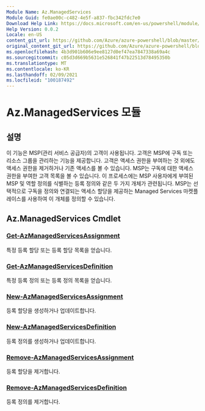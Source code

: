 ```yaml
---
Module Name: Az.ManagedServices
Module Guid: fe0ae00c-c482-4e5f-a837-fbc342fdc7e0
Download Help Link: https://docs.microsoft.com/en-us/powershell/module/az.managedservices
Help Version: 0.0.2
Locale: en-US
content_git_url: https://github.com/Azure/azure-powershell/blob/master/src/ManagedServices/ManagedServices/help/Az.ManagedServices.md
original_content_git_url: https://github.com/Azure/azure-powershell/blob/master/src/ManagedServices/ManagedServices/help/Az.ManagedServices.md
ms.openlocfilehash: 4b3d901b606e9ee8127d0ef47ea7847338a69a4c
ms.sourcegitcommit: c05d3d669b5631e526841f47b22513d78495350b
ms.translationtype: MT
ms.contentlocale: ko-KR
ms.lasthandoff: 02/09/2021
ms.locfileid: "100187492"
---
```

# Az.ManagedServices 모듈
## 설명
이 기능은 MSP(관리 서비스 공급자)의 고객이 사용됩니다. 고객은 MSP에 구독 또는 리소스 그룹을 관리하는 기능을 제공합니다. 고객은 액세스 권한을 부여하는 것 외에도 액세스 권한을 제거하거나 기존 액세스를 볼 수 있습니다. MSP는 구독에 대한 액세스 권한을 부여한 고객 목록을 볼 수 있습니다. 이 프로세스에는 MSP 사용자에게 부여된 MSP 및 역할 정의를 식별하는 등록 정의와 같은 두 가지 개체가 관련됩니다. MSP는 선택적으로 구독을 정의와 연결되는 액세스 할당을 제공하는 Managed Services 마켓플레이스를 사용하여 이 개체를 정의할 수 있습니다.

## Az.ManagedServices Cmdlet
### [Get-AzManagedServicesAssignment](Get-AzManagedServicesAssignment.md)
특정 등록 할당 또는 등록 할당 목록을 얻습니다.

### [Get-AzManagedServicesDefinition](Get-AzManagedServicesDefinition.md)
특정 등록 정의 또는 등록 정의 목록을 얻습니다.

### [New-AzManagedServicesAssignment](New-AzManagedServicesAssignment.md)
등록 할당을 생성하거나 업데이트합니다.

### [New-AzManagedServicesDefinition](New-AzManagedServicesDefinition.md)
등록 정의를 생성하거나 업데이트합니다.

### [Remove-AzManagedServicesAssignment](Remove-AzManagedServicesAssignment.md)
등록 할당을 제거합니다.

### [Remove-AzManagedServicesDefinition](Remove-AzManagedServicesDefinition.md)
등록 정의를 제거합니다.

